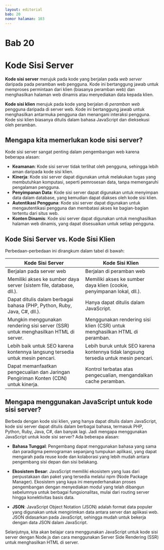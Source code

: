 ```yaml
---
layout: editorial
bab: 20
nomor halaman: 103
---
```


# Bab 20

# Kode Sisi Server

**Kode sisi server** merujuk pada kode yang berjalan pada _web server_ daripada pada peramban web pengguna. Kode ini bertanggung jawab untuk memproses permintaan dari klien (biasanya peramban web) dan menghasilkan halaman web dinamis atau menyediakan data kepada klien.

**Kode sisi klien** merujuk pada kode yang berjalan di _peramban web_ pengguna daripada di server web. Kode ini bertanggung jawab untuk menghasilkan antarmuka pengguna dan menangani interaksi pengguna. Kode sisi klien biasanya ditulis dalam bahasa JavaScript dan dieksekusi oleh peramban.

## Mengapa kita memerlukan kode sisi server?

Kode sisi server sangat penting dalam pengembangan web karena beberapa alasan:

- **Keamanan**: Kode sisi server tidak terlihat oleh pengguna, sehingga lebih aman daripada kode sisi klien.
- **Kinerja**: Kode sisi server dapat digunakan untuk melakukan tugas yang membutuhkan komputasi, seperti pemrosesan data, tanpa memengaruhi pengalaman pengguna.
- **Penyimpanan Data**: Kode sisi server dapat digunakan untuk menyimpan data dalam database, yang kemudian dapat diakses oleh kode sisi klien.
- **Autentikasi Pengguna**: Kode sisi server dapat digunakan untuk mengautentikasi pengguna dan membatasi akses ke bagian-bagian tertentu dari situs web.
- **Konten Dinamis**: Kode sisi server dapat digunakan untuk menghasilkan halaman web dinamis, yang dapat disesuaikan untuk setiap pengguna.

## Kode Sisi Server vs. Kode Sisi Klien

Perbedaan-perbedaan ini dirangkum dalam tabel di bawah:

| Kode Sisi Server                                                                    | Kode Sisi Klien                                                                     |
| ----------------------------------------------------------------------------------- | ----------------------------------------------------------------------------------- |
| Berjalan pada server web                                                            | Berjalan di peramban web                                                            |
| Memiliki akses ke sumber daya server (sistem file, database, dll.).                 | Memiliki akses ke sumber daya klien (cookie, penyimpanan lokal, dll.).              |
| Dapat ditulis dalam berbagai bahasa (PHP, Python, Ruby, Java, C#, dll.).            | Hanya dapat ditulis dalam JavaScript.                                               |
| Mungkin menggunakan rendering sisi server (SSR) untuk menghasilkan HTML di server.  | Menggunakan rendering sisi klien (CSR) untuk menghasilkan HTML di peramban.         |
| Lebih baik untuk SEO karena kontennya langsung tersedia untuk mesin pencari.        | Lebih buruk untuk SEO karena kontennya tidak langsung tersedia untuk mesin pencari. |
| Dapat memanfaatkan pengecualian dan Jaringan Pengiriman Konten (CDN) untuk kinerja. | Kontrol terbatas atas pengecualian, mengandalkan cache peramban.                    |

## Mengapa menggunakan JavaScript untuk kode sisi server?

Berbeda dengan kode sisi klien, yang hanya dapat ditulis dalam JavaScript, kode sisi server dapat ditulis dalam berbagai bahasa, termasuk PHP, Python, Ruby, Java, C#, dan banyak lagi. Jadi mengapa menggunakan JavaScript untuk kode sisi server? Ada beberapa alasan:

- **Bahasa Tunggal**: Pengembang dapat menggunakan bahasa yang sama dan paradigma pemrograman sepanjang tumpukan aplikasi, yang dapat mengarah pada reuse kode dan kolaborasi yang lebih mudah antara pengembang sisi depan dan sisi belakang.

- **Ekosistem Besar**: JavaScript memiliki ekosistem yang luas dari perpustakaan dan paket yang tersedia melalui npm (Node Package Manager). Ekosistem yang kaya ini menyederhanakan proses pengembangan dengan menyediakan modul yang telah dibangun sebelumnya untuk berbagai fungsionalitas, mulai dari routing server hingga konektivitas basis data.

- **JSON**: JavaScript Object Notation (JSON) adalah format data populer yang digunakan untuk mengirimkan data antara server dan aplikasi web. JSON didasarkan pada JavaScript, sehingga mudah untuk bekerja dengan data JSON dalam JavaScript.

Selanjutnya, kita akan belajar cara menggunakan JavaScript untuk kode sisi server dengan Node.js dan cara menggunakan Server Side Rendering (SSR) untuk menghasilkan HTML di server.

